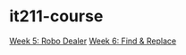 # it211-course

[Week 5: Robo Dealer](https://sarahkeane480.github.io/it211-course/week5/card_dealer.html)
[Week 6: Find & Replace](https://sarahkeane480.github.io/it211-course/week6/index.html)
